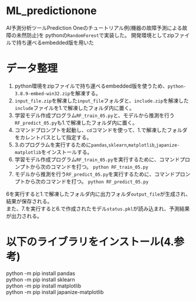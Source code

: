 # ML_predictionone
AI予測分析ツールPrediction Oneのチュートリアル例(機器の故障予測による故障の未然防止)を
pythonの`RandomForest`で実装した。
開発環境としてzipファイルで持ち運べるembedded版を用いた

# データ整理
1. python環境をzipファイルで持ち運べるembedded版を使うため、`python-3.8.9-embed-win32.zip`を解凍する。  
2. `input_file.zip`を解凍した`input_file`フォルダと、`include.zip`を解凍した`include`ファイルを1.で解凍したフォルダ内に置く。  
3. 学習モデル作成プログラム`RF_train_05.py`と、モデルから推測を行う`RF_predict_05.py`も1.で解凍したフォルダ内に置く。  
4. コマンドプロンプトを起動し、`cd`コマンドを使って、1.で解凍したフォルダをカレントパスとして指定する。  
5. 3.のプログラムを実行するために`pandas`,`sklearn`,`matplotlib`,`japanize-matplotlib`をインストールする。  
6. 学習モデル作成プログラム`RF_train_05.py`を実行するために、コマンドプロンプトから次のコマンドを打つ。  `python RF_train_05.py`  
7. モデルから推測を行う`RF_predict_05.py`を実行するために、コマンドプロンプトから次のコマンドを打つ。  `python RF_predict_05.py`  

6を実行すると1.で解凍したフォルダ内に出力フォルダ`output_file`が生成され、結果が保存される。  
また、7.を実行すると6.で作成されたモデル`status.pkl`が読み込まれ、予測結果が出力される。

# 以下のライブラリをインストール(4.参考)
python -m pip install pandas  
python -m pip install sklearn  
python -m pip install matplotlib  
python -m pip install japanize-matplotlib
